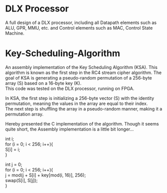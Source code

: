 # DLX Processor  
  
A full design of a DLX processor, including all Datapath elements such as ALU, GPR, MMU, etc. and Control elements such as MAC, Control State Machine.

# Key-Scheduling-Algorithm
  
An assembly implementation of the Key Scheduling Algorithm (KSA). This algorithm is known as the first step in the RC4 stream cipher algorithm. The goal of KSA is generating a pseudo-random permutation of a 256-byte array (S) based on a 16-byte key (K).  
This code was tested on the DLX processor, running on FPGA.  
  
In KSA, the first step is initializing a 256-byte vector (S) with the identity permutation, meaning the values in the array are equal to their index.  
The next step is shuffling the array in a pseudo-random manner, making it a permutation array.  
  
Hereby presented the C implementation of the algorithm. Though it seems quite short, the Assembly implementation is a little bit longer...  

int i;  
for (i = 0; i < 256; i++){  
    S[i] = i;  
}  
  
int j = 0;  
for (i = 0; i < 256; i++){  
    j = mod(j + S[i] + key[mod(i, 16)], 256);  
    swap(S[i], S[j]);  
}  
